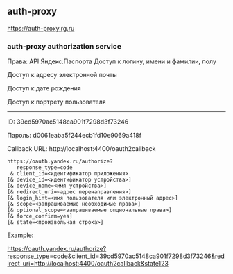 auth-proxy
---------

https://auth-proxy.rg.ru

### auth-proxy authorization service

Права:
API Яндекс.Паспорта
Доступ к логину, имени и фамилии, полу

Доступ к адресу электронной почты

Доступ к дате рождения

Доступ к портрету пользователя

-----


ID: 39cd5970ac5148ca901f7298d3f73246

Пароль: d0061eaba5f244ecb1fd10e9069a418f

Callback URL: http://localhost:4400/oauth2callback



```
https://oauth.yandex.ru/authorize?
   response_type=code
 & client_id=<идентификатор приложения>
[& device_id=<идентификатор устройства>]
[& device_name=<имя устройства>]
[& redirect_uri=<адрес перенаправления>]
[& login_hint=<имя пользователя или электронный адрес>]
[& scope=<запрашиваемые необходимые права>]
[& optional_scope=<запрашиваемые опциональные права>]
[& force_confirm=yes]
[& state=<произвольная строка>]

```

Example: 

https://oauth.yandex.ru/authorize?response_type=code&client_id=39cd5970ac5148ca901f7298d3f73246&redirect_uri=http://localhost:4400/oauth2callback&state123
